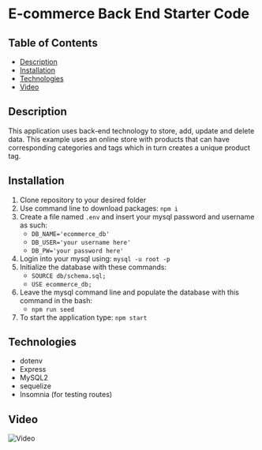 # E-commerce Back End Starter Code

## Table of Contents

- [Description](#description)
- [Installation](#installation)
- [Technologies](#technologies)
- [Video](#video)

## Description

This application uses back-end technology to store, add, update and delete data. This example uses an online store with products that can have corresponding categories and tags which in turn creates a unique product tag.


## Installation

1. Clone repository to your desired folder
2. Use command line to download packages: <code>npm i</code>
3. Create a file named <code>.env</code> and insert your mysql password and username as such:
    - <code>DB_NAME='ecommerce_db'</code>
    - <code>DB_USER='your username here'</code>
    - <code>DB_PW='your password here'</code>
4. Login into your mysql using: <code>mysql -u root -p</code>
5. Initialize the database with these commands:
    - <code>SOURCE db/schema.sql;</code>
    - <code>USE ecommerce_db;</code>
6. Leave the mysql command line and populate the database with this command in the bash:
    - <code>npm run seed</code>
7. To start the application type: <code>npm start</code>

## Technologies

- dotenv
- Express
- MySQL2
- sequelize
- Insomnia (for testing routes)

## Video

![Video](assets/backup-my-money-video.gif)
